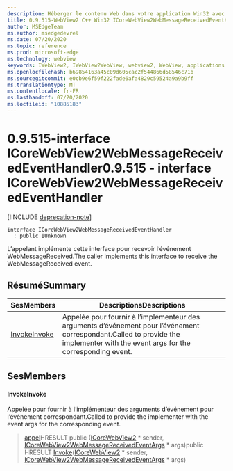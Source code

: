 ```yaml
---
description: Héberger le contenu Web dans votre application Win32 avec le contrôle Microsoft Edge WebView2
title: 0.9.515-WebView2 C++ Win32 ICoreWebView2WebMessageReceivedEventHandler
author: MSEdgeTeam
ms.author: msedgedevrel
ms.date: 07/20/2020
ms.topic: reference
ms.prod: microsoft-edge
ms.technology: webview
keywords: IWebView2, IWebView2WebView, webview2, WebView, applications Win32, Win32, Edge, ICoreWebView2, ICoreWebView2Controller, contrôle de navigateur, html Edge
ms.openlocfilehash: b69854163a45c09d605cac2f544866d58546c71b
ms.sourcegitcommit: e0cb9e6f59f222fade6afa4829c59524a9a9b9ff
ms.translationtype: MT
ms.contentlocale: fr-FR
ms.lasthandoff: 07/20/2020
ms.locfileid: "10885183"
---
```

# <span data-ttu-id="bb5d5-104">0.9.515-interface ICoreWebView2WebMessageReceivedEventHandler</span><span class="sxs-lookup"><span data-stu-id="bb5d5-104">0.9.515 - interface ICoreWebView2WebMessageReceivedEventHandler</span></span> 

[!INCLUDE [deprecation-note](../../includes/deprecation-note.md)]

```
interface ICoreWebView2WebMessageReceivedEventHandler
  : public IUnknown
```

<span data-ttu-id="bb5d5-105">L’appelant implémente cette interface pour recevoir l’événement WebMessageReceived.</span><span class="sxs-lookup"><span data-stu-id="bb5d5-105">The caller implements this interface to receive the WebMessageReceived event.</span></span>

## <span data-ttu-id="bb5d5-106">Résumé</span><span class="sxs-lookup"><span data-stu-id="bb5d5-106">Summary</span></span>

 <span data-ttu-id="bb5d5-107">Ses</span><span class="sxs-lookup"><span data-stu-id="bb5d5-107">Members</span></span>                        | <span data-ttu-id="bb5d5-108">Descriptions</span><span class="sxs-lookup"><span data-stu-id="bb5d5-108">Descriptions</span></span>
--------------------------------|---------------------------------------------
[<span data-ttu-id="bb5d5-109">Invoke</span><span class="sxs-lookup"><span data-stu-id="bb5d5-109">Invoke</span></span>](#invoke) | <span data-ttu-id="bb5d5-110">Appelée pour fournir à l’implémenteur des arguments d’événement pour l’événement correspondant.</span><span class="sxs-lookup"><span data-stu-id="bb5d5-110">Called to provide the implementer with the event args for the corresponding event.</span></span>

## <span data-ttu-id="bb5d5-111">Ses</span><span class="sxs-lookup"><span data-stu-id="bb5d5-111">Members</span></span>

#### <span data-ttu-id="bb5d5-112">Invoke</span><span class="sxs-lookup"><span data-stu-id="bb5d5-112">Invoke</span></span> 

<span data-ttu-id="bb5d5-113">Appelée pour fournir à l’implémenteur des arguments d’événement pour l’événement correspondant.</span><span class="sxs-lookup"><span data-stu-id="bb5d5-113">Called to provide the implementer with the event args for the corresponding event.</span></span>

> <span data-ttu-id="bb5d5-114">[appel](#invoke)HRESULT public ([ICoreWebView2](icorewebview2.md) \* sender, [ICoreWebView2WebMessageReceivedEventArgs](icorewebview2webmessagereceivedeventargs.md) \* args)</span><span class="sxs-lookup"><span data-stu-id="bb5d5-114">public HRESULT [Invoke](#invoke)([ICoreWebView2](icorewebview2.md) \* sender, [ICoreWebView2WebMessageReceivedEventArgs](icorewebview2webmessagereceivedeventargs.md) \* args)</span></span>

